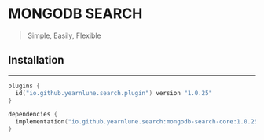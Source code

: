 # MONGODB SEARCH
> Simple, Easily, Flexible 

## Installation

---

```kotlin
plugins {
  id("io.github.yearnlune.search.plugin") version "1.0.25"
}

dependencies {
  implementation("io.github.yearnlune.search:mongodb-search-core:1.0.25")
}
```
